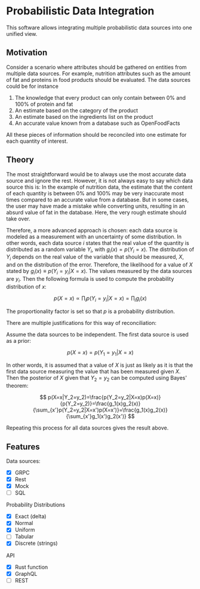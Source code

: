 # Probabilistic Data Integration
This software allows integrating multiple probabilistic data sources into one unified view.

## Motivation
Consider a scenario where attributes should be gathered on entities from multiple data sources. For example, nutrition attributes such as the amount of fat and proteins in food products should be evaluated. The data sources could be for instance

1. The knowledge that every product can only contain between 0% and 100% of protein and fat
2. An estimate based on the category of the product
3. An estimate based on the ingredients list on the product
4. An accurate value known from a database such as OpenFoodFacts

All these pieces of information should be reconciled into one estimate for each quantity of interest.

## Theory
The most straightforward would be to always use the most accurate data source and ignore the rest. However, it is not always easy to say which data source this is: In the example of nutrition data, the estimate that the content of each quantity is between 0% and 100% may be very inaccurate most times compared to an accurate value from a database. But in some cases, the user may have made a mistake while converting units, resulting in an absurd value of fat in the database. Here, the very rough estimate should take over.

Therefore, a more advanced approach is chosen: each data source is modeled as a measurement with an uncertainty of some distribution. In other words, each data source $i$ states that the real value of the quantity is distributed as a random variable $Y_i$, with $g_i(x)=p(Y_i=x)$. The distribution of $Y_i$ depends on the real value of the variable that should be measured, $X$, and on the distribution of the error. Therefore, the likelihood for a value of $X$ stated by $g_i(x)\equiv p(Y_i=y_i|X=x)$. The values measured by the data sources are $y_i$. Then the following formula is used to compute the probability distribution of $x$:

$$
p(X=x) \propto \prod_{i}p(Y_i=y_i|X=x)=\prod_{i}g_i(x)
$$

The proportionality factor is set so that $p$ is a probability distribution.

There are multiple justifications for this way of reconciliation:

Assume the data sources to be independent. The first data source is used as a prior:

$$
p(X=x)=p(Y_1=y_1|X=x)
$$

In other words, it is assumed that a value of $X$ is just as likely as it is that the first data source measuring the value that has been measured given $X$.
Then the posterior of $X$ given that $Y_2=y_2$ can be computed using Bayes' theorem:

$$
p(X=x|Y_2=y_2)=\frac{p(Y_2=y_2|X=x)p(X=x)}{p(Y_2=y_2)}=\frac{g_1(x)g_2(x)}{\sum_{x'}p(Y_2=y_2|X=x')p(X=x')}=\frac{g_1(x)g_2(x)}{\sum_{x'}g_1(x')g_2(x')}
$$

Repeating this process for all data sources gives the result above.

## Features
Data sources:
- [x] GRPC
- [x] Rest
- [x] Mock
- [ ] SQL

Probability Distributions
- [x] Exact (delta)
- [x] Normal
- [x] Uniform
- [ ] Tabular
- [x] Discrete (strings)

API
- [x] Rust function
- [x] GraphQL
- [ ] REST